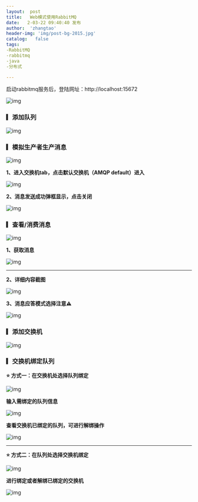 ```yaml
---
layout:  post
title:   Web模式使用RabbitMQ
date:   2-03-22 09:40:40 发布
author:  'zhangtao'
header-img: 'img/post-bg-2015.jpg'
catalog:   false
tags:
-RabbitMQ
-rabbitmq
-java
-分布式

---
```


启动rabbitmq服务后，登陆网址：http://localhost:15672


![img](https://img-blog.csdnimg.cn/fa051eb18f2d4423bccc7914ba03edf7.png?x-oss-process=image/watermark,type_d3F5LXplbmhlaQ,shadow_50,text_Q1NETiBAwrfmooXoirHljYHkuIk=,size_20,color_FFFFFF,t_70,g_se,x_16)





### ▎添加队列




![img](https://img-blog.csdnimg.cn/0e99977c26c84739a3a6d489ac8958ac.png?x-oss-process=image/watermark,type_d3F5LXplbmhlaQ,shadow_50,text_Q1NETiBAwrfmooXoirHljYHkuIk=,size_20,color_FFFFFF,t_70,g_se,x_16)



### ▎模拟生产者生产消息




![img](https://img-blog.csdnimg.cn/9467e63cfdf04245bfa8d1cdb95d2bb7.png?x-oss-process=image/watermark,type_d3F5LXplbmhlaQ,shadow_50,text_Q1NETiBAwrfmooXoirHljYHkuIk=,size_20,color_FFFFFF,t_70,g_se,x_16)



**1、进入交换机tab，点击默认交换机（AMQP default）进入**


![img](https://img-blog.csdnimg.cn/b8c55691a8a945f8bb872891d54d9c8a.png?x-oss-process=image/watermark,type_d3F5LXplbmhlaQ,shadow_50,text_Q1NETiBAwrfmooXoirHljYHkuIk=,size_20,color_FFFFFF,t_70,g_se,x_16)





**2、消息发送成功弹框显示，点击关闭**




![img](https://img-blog.csdnimg.cn/b267464b7d2f49e39202bd26e6254535.png?x-oss-process=image/watermark,type_d3F5LXplbmhlaQ,shadow_50,text_Q1NETiBAwrfmooXoirHljYHkuIk=,size_20,color_FFFFFF,t_70,g_se,x_16)



### ▎查看/消费消息




![img](https://img-blog.csdnimg.cn/525a61404f03407585cd9d788355e5d8.png?x-oss-process=image/watermark,type_d3F5LXplbmhlaQ,shadow_50,text_Q1NETiBAwrfmooXoirHljYHkuIk=,size_20,color_FFFFFF,t_70,g_se,x_16)



**1、获取消息**




![img](https://img-blog.csdnimg.cn/ed786da6f2ec4a01ad8f0f9df59ee3fa.png?x-oss-process=image/watermark,type_d3F5LXplbmhlaQ,shadow_50,text_Q1NETiBAwrfmooXoirHljYHkuIk=,size_20,color_FFFFFF,t_70,g_se,x_16)

****

**2、详细内容截图**




![img](https://img-blog.csdnimg.cn/5787802c145f4eeaa03ae80d4377c47d.png?x-oss-process=image/watermark,type_d3F5LXplbmhlaQ,shadow_50,text_Q1NETiBAwrfmooXoirHljYHkuIk=,size_20,color_FFFFFF,t_70,g_se,x_16)



**3、消息应答模式选择注意⚠️**




![img](https://img-blog.csdnimg.cn/f80c11647f27411fbaa17872b28c16a3.png?x-oss-process=image/watermark,type_d3F5LXplbmhlaQ,shadow_50,text_Q1NETiBAwrfmooXoirHljYHkuIk=,size_20,color_FFFFFF,t_70,g_se,x_16)





### ▎添加交换机




![img](https://img-blog.csdnimg.cn/a24ace16162a42daaf854bd79b3731e7.png?x-oss-process=image/watermark,type_d3F5LXplbmhlaQ,shadow_50,text_Q1NETiBAwrfmooXoirHljYHkuIk=,size_20,color_FFFFFF,t_70,g_se,x_16)





### ▎交换机绑定队列

**⭐️ 方式一：在交换机处选择队列绑定**


![img](https://img-blog.csdnimg.cn/90d9fb8724c746728360a5a4dbfc5fba.png?x-oss-process=image/watermark,type_d3F5LXplbmhlaQ,shadow_50,text_Q1NETiBAwrfmooXoirHljYHkuIk=,size_20,color_FFFFFF,t_70,g_se,x_16)





**输入需绑定的队列信息**




![img](https://img-blog.csdnimg.cn/51e6b39bc3f446069426cfc1c7542a96.png?x-oss-process=image/watermark,type_d3F5LXplbmhlaQ,shadow_50,text_Q1NETiBAwrfmooXoirHljYHkuIk=,size_20,color_FFFFFF,t_70,g_se,x_16)



**查看交换机已绑定的队列，可进行解绑操作**




![img](https://img-blog.csdnimg.cn/2b3d88e66b334540ba2700e8eccdbc71.png?x-oss-process=image/watermark,type_d3F5LXplbmhlaQ,shadow_50,text_Q1NETiBAwrfmooXoirHljYHkuIk=,size_20,color_FFFFFF,t_70,g_se,x_16)

****

**⭐️ 方式二：在队列处选择交换机绑定**




![img](https://img-blog.csdnimg.cn/55d28511cf3e4eebb33c54f650a819c3.png?x-oss-process=image/watermark,type_d3F5LXplbmhlaQ,shadow_50,text_Q1NETiBAwrfmooXoirHljYHkuIk=,size_20,color_FFFFFF,t_70,g_se,x_16)



**进行绑定或者解绑已绑定的交换机**


![img](https://img-blog.csdnimg.cn/9606a06596bc44148b7150ab4a3aacbb.png?x-oss-process=image/watermark,type_d3F5LXplbmhlaQ,shadow_50,text_Q1NETiBAwrfmooXoirHljYHkuIk=,size_20,color_FFFFFF,t_70,g_se,x_16)



